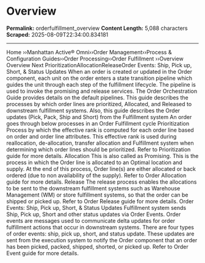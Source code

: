 # Overview

**Permalink:** orderfulfillment_overview
**Content Length:** 5,088 characters
**Scraped:** 2025-08-09T22:34:00.834181

---

Home &rsaquo;&rsaquo;Manhattan Active® Omni&rsaquo;&rsaquo;Order Management&rsaquo;&rsaquo;Process & Configuration Guides&rsaquo;&rsaquo;Order Processing&rsaquo;&rsaquo;Order Fulfillment ››Overview Overview Next PrioritizationAllocationReleaseOrder Events: Ship, Pick up, Short, & Status Updates When an order is created or updated in the Order component, each unit on the order enters a state transition pipeline which guides the unit through each step of the fulfillment lifecycle.&nbsp;The pipeline is used to invoke the promising and release services.&nbsp;The&nbsp;Order Orchestration Guide&nbsp;provides details on the default pipelines.&nbsp;This guide describes the processes by which order lines are prioritized, Allocated, and Released to downstream fulfillment systems. Also, this guide describes the Order updates (Pick, Pack, Ship and Short) from the Fulfillment system An order goes through below processes in an Order Fulfillment cycle Prioritization Process by which the effective rank is computed for each order line based on order and order line attributes. This effective rank is used during reallocation, de-allocation, transfer allocation and Fulfillment system when determining which order lines should be prioritized. Refer to Prioritization guide for more details. Allocation This is also called as Promising. This is the process in which the Order line is allocated to an Optimal location and supply. At the end of this process, Order line(s) are either allocated or back ordered (due to non availability of the supply). Refer to Order Allocation guide for more details. Release The&nbsp;release&nbsp;process enables the&nbsp;allocations to be&nbsp;sent to the downstream fulfillment systems&nbsp;such as Warehouse Management (WM) or store fulfillment systems, so that the order can be shipped or picked up. Refer to Order Release guide for more details. Order Events: Ship, Pick up, Short, & Status Updates Fulfillment system sends Ship, Pick up, Short and other status updates via Order Events. Order events are messages used to communicate delta updates for order fulfillment actions that occur in downstream systems. There are four&nbsp;types of order events: ship, pick up, short, and status update. These updates are sent from the execution system to notify the Order component that an order has been picked, packed, shipped, shorted, or picked up. Refer to Order Event guide for more details.